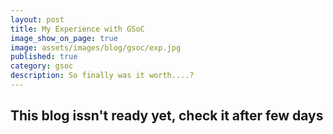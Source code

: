 ```yaml
---
layout: post
title: My Experience with GSoC
image_show_on_page: true
image: assets/images/blog/gsoc/exp.jpg
published: true
category: gsoc
description: So finally was it worth....?
---
```

## This blog issn't ready yet, check it after few days
